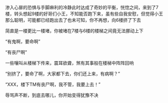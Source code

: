 渗入心扉的恐惧与手脚麻利的冷静此时达成了奇妙的平衡，恍惚之间，来到了7楼，转头想起9楼的好哥们小王，不知能否跑下来，虽有些自我安慰，但觉得小王那么聪明，可能都已经跑出去了也未可知，你不再想，向6楼挤了下去

简直是一楼更比一楼堵，你被堵在7楼与6楼的楼梯之间竟无法挪动上下

“有鬼啊，要命啊”

“有丧尸啊”

一些嚷叫从楼梯下传来，震耳欲聋，煞有其事般在楼梯中阵阵回响

“别挤了，要命了啊，大家都下去，你们还上来，有病啊？”

“XXX，楼下TM有丧尸啊，我不管，我要上去！”

辱骂声不断，到底去哪儿，你开始变得犹豫不决

